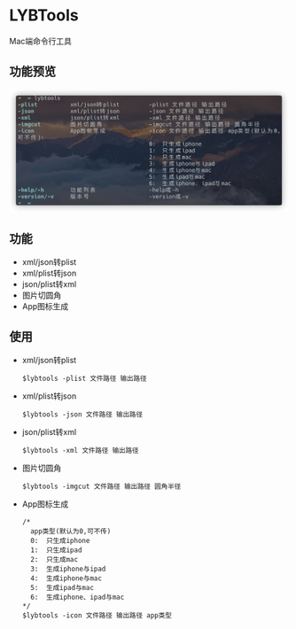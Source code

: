 # LYBTools
Mac端命令行工具

## 功能预览

![preview](https://raw.githubusercontent.com/liyb93/LYBTools/master/preview.png)

## 功能

- xml/json转plist
- xml/plist转json
- json/plist转xml
- 图片切圆角
- App图标生成

## 使用

- xml/json转plist

  ```shell
  $lybtools -plist 文件路径 输出路径
  ```

- xml/plist转json

  ```shell
  $lybtools -json 文件路径 输出路径
  ```

- json/plist转xml

  ```shell
  $lybtools -xml 文件路径 输出路径
  ```

- 图片切圆角

  ```shell
  $lybtools -imgcut 文件路径 输出路径 圆角半径
  ```

- App图标生成

  ```shell
  /*
  	app类型(默认为0,可不传)
  	0:  只生成iphone
  	1:  只生成ipad
  	2:  只生成mac
  	3:  生成iphone与ipad
  	4:  生成iphone与mac
  	5:  生成ipad与mac
  	6:  生成iphone、ipad与mac
  */
  $lybtools -icon 文件路径 输出路径 app类型
  ```

